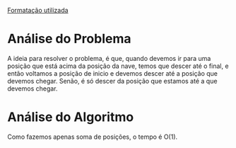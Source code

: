 [Formatação utilizada](https://katex.org/docs/supported.html)
# Análise do Problema
A ideia para resolver o problema, é que, quando devemos ir para uma posição que está acima da posição da nave, temos que descer até o final, e então voltamos a posição de inicio e devemos descer até a posição que devemos chegar. Senão, é só descer da posição que estamos até a que devemos chegar. 

# Análise do Algoritmo
Como fazemos apenas soma de posições, o tempo é O(1). 